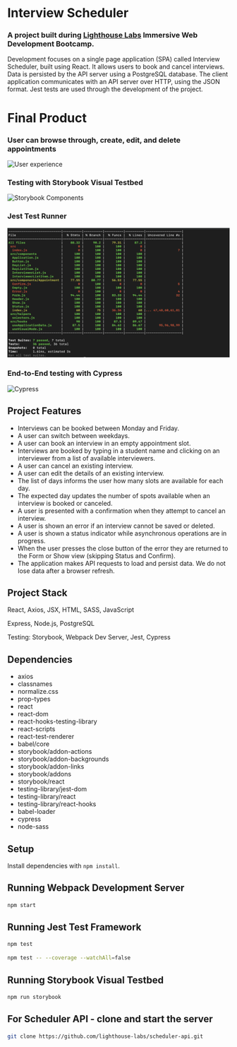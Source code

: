 # Interview Scheduler


### A project built during [Lighthouse Labs](https://github.com/lighthouse-labs) Immersive Web Development Bootcamp.

Development focuses on a single page application (SPA) called Interview Scheduler, built using React. It allows users to book and cancel interviews.
Data is persisted by the API server using a PostgreSQL database.
The client application communicates with an API server over HTTP, using the JSON format.
Jest tests are used through the development of the project.


# Final Product
### User can browse through, create, edit, and delete appointments
![User experience](https://github.com/juliasut/scheduler/blob/master/docs/user_experience.gif)


### Testing with Storybook Visual Testbed
![Storybook Components](https://github.com/juliasut/scheduler/blob/master/docs/storybook.gif)


### Jest Test Runner
![Jest](docs/jest.png)


### End-to-End testing with Cypress
![Cypress](https://github.com/juliasut/scheduler/blob/master/docs/cypress.gif)


## Project Features


- Interviews can be booked between Monday and Friday.
- A user can switch between weekdays.
- A user can book an interview in an empty appointment slot.
- Interviews are booked by typing in a student name and clicking on an interviewer from a list of available interviewers.
- A user can cancel an existing interview.
- A user can edit the details of an existing interview.
- The list of days informs the user how many slots are available for each day.
- The expected day updates the number of spots available when an interview is booked or canceled.
- A user is presented with a confirmation when they attempt to cancel an interview.
- A user is shown an error if an interview cannot be saved or deleted.
- A user is shown a status indicator while asynchronous operations are in progress.
- When the user presses the close button of the error they are returned to the Form or Show view (skipping Status and Confirm).
- The application makes API requests to load and persist data. We do not lose data after a browser refresh.


## Project Stack

React, Axios, JSX, HTML, SASS, JavaScript

Express, Node.js, PostgreSQL

Testing: Storybook, Webpack Dev Server, Jest, Cypress

## Dependencies

- axios
- classnames
- normalize.css
- prop-types
- react
- react-dom
- react-hooks-testing-library
- react-scripts
- react-test-renderer
- babel/core
- storybook/addon-actions
- storybook/addon-backgrounds
- storybook/addon-links
- storybook/addons
- storybook/react
- testing-library/jest-dom
- testing-library/react
- testing-library/react-hooks
- babel-loader
- cypress
- node-sass


## Setup

Install dependencies with `npm install`.


## Running Webpack Development Server

```sh
npm start
```

## Running Jest Test Framework

```sh
npm test
```
```sh
npm test -- --coverage --watchAll=false
```
## Running Storybook Visual Testbed

```sh
npm run storybook
```

## For Scheduler API - clone and start the server
```sh
git clone https://github.com/lighthouse-labs/scheduler-api.git
```
